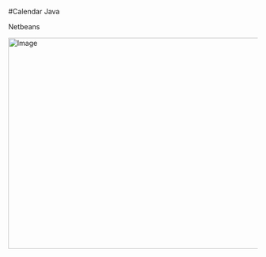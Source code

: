 #Calendar Java

Netbeans

<img width="636" height="427" alt="Image" src="https://github.com/user-attachments/assets/affbfb03-5111-4e5e-ae13-72864ca2c2d4" />
